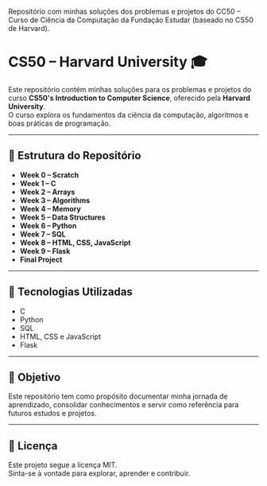 Repositório com minhas soluções dos problemas e projetos do CC50 – Curso de Ciência da Computação da Fundação Estudar (baseado no CS50 de Harvard).

# CS50 – Harvard University 🎓

Este repositório contém minhas soluções para os problemas e projetos do curso **CS50's Introduction to Computer Science**, oferecido pela **Harvard University**.  
O curso explora os fundamentos da ciência da computação, algoritmos e boas práticas de programação.

---

## 📂 Estrutura do Repositório
- **Week 0 – Scratch**
- **Week 1 – C**
- **Week 2 – Arrays**
- **Week 3 – Algorithms**
- **Week 4 – Memory**
- **Week 5 – Data Structures**
- **Week 6 – Python**
- **Week 7 – SQL**
- **Week 8 – HTML, CSS, JavaScript**
- **Week 9 – Flask**
- **Final Project**

---

## 🚀 Tecnologias Utilizadas
- C  
- Python  
- SQL  
- HTML, CSS e JavaScript  
- Flask  

---

## 🎯 Objetivo
Este repositório tem como propósito documentar minha jornada de aprendizado, consolidar conhecimentos e servir como referência para futuros estudos e projetos.

---

## 📜 Licença
Este projeto segue a licença MIT.  
Sinta-se à vontade para explorar, aprender e contribuir.

